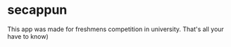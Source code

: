 # secappun
This app was made for freshmens competition in university. That's all your have to know)
